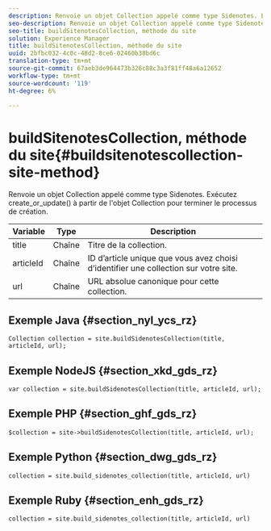 ```yaml
---
description: Renvoie un objet Collection appelé comme type Sidenotes. Exécutez create_or_update() à partir de l'objet Collection pour terminer le processus de création.
seo-description: Renvoie un objet Collection appelé comme type Sidenotes. Exécutez create_or_update() à partir de l'objet Collection pour terminer le processus de création.
seo-title: buildSitenotesCollection, méthode du site
solution: Experience Manager
title: buildSitenotesCollection, méthode du site
uuid: 2bfbc032-4c0c-48d2-8ce6-02460b38bd6c
translation-type: tm+mt
source-git-commit: 67aeb3de964473b326c88c3a3f81ff48a6a12652
workflow-type: tm+mt
source-wordcount: '119'
ht-degree: 6%

---
```



# buildSitenotesCollection, méthode du site{#buildsitenotescollection-site-method}

Renvoie un objet Collection appelé comme type Sidenotes. Exécutez create_or_update() à partir de l&#39;objet Collection pour terminer le processus de création.

| Variable | Type | Description |
|--- |--- |--- |
| title | Chaîne | Titre de la collection. |
| articleId | Chaîne | ID d’article unique que vous avez choisi d’identifier une collection sur votre site. |
| url | Chaîne | URL absolue canonique pour cette collection. |

## Exemple Java {#section_nyl_ycs_rz}

```
Collection collection = site.buildSidenotesCollection(title, articleId, url); 
```

## Exemple NodeJS {#section_xkd_gds_rz}

```
var collection = site.buildSidenotesCollection(title, articleId, url); 
```

## Exemple PHP {#section_ghf_gds_rz}

```
$collection = site->buildSidenotesCollection(title, articleId, url); 
```

## Exemple Python {#section_dwg_gds_rz}

```
collection = site.build_sidenotes_collection(title, articleId, url) 
```

## Exemple Ruby {#section_enh_gds_rz}

```
collection = site.build_sidenotes_collection(title, articleId, url) 
```

